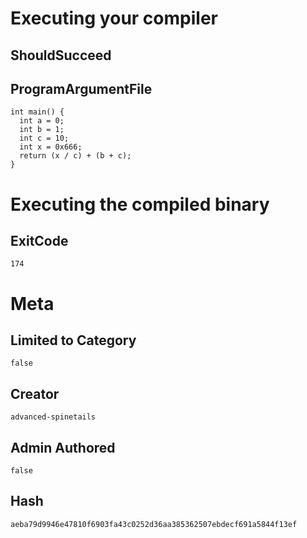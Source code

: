 # Executing your compiler

## ShouldSucceed

## ProgramArgumentFile

```
int main() {
  int a = 0;
  int b = 1;
  int c = 10;
  int x = 0x666;
  return (x / c) + (b + c);
}
```

# Executing the compiled binary

## ExitCode

```
174
```

# Meta

## Limited to Category

```
false
```

## Creator

```
advanced-spinetails
```

## Admin Authored

```
false
```

## Hash

```
aeba79d9946e47810f6903fa43c0252d36aa385362507ebdecf691a5844f13ef
```
